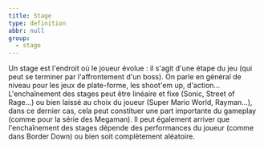 ```yaml
---
title: Stage
type: definition
abbr: null
group:
  - stage
---
```

Un stage est l'endroit où le joueur évolue : il s'agit d'une étape du jeu (qui peut se terminer par l'affrontement d'un boss). On parle en général de niveau pour les jeux de plate-forme, les shoot'em up, d'action... L'enchaînement des stages peut être linéaire et fixe (Sonic, Street of Rage...) ou bien laissé au choix du joueur (Super Mario World, Rayman...), dans ce dernier cas, cela peut constituer une part importante du gameplay (comme pour la série des Megaman). Il peut également arriver que l'enchaînement des stages dépende des performances du joueur (comme dans Border Down) ou bien soit complètement aléatoire.
